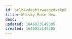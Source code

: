 ```yaml
---
id: orlb4vdeshtrwaegzdxrkp6
title: Whisky Rose New
desc: ''
updated: 1646023149305
created: 1646023149305
---
```


